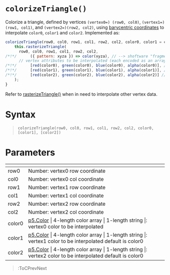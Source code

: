 # `colorizeTriangle()`

Colorize a triangle, defined by vertices `(vertex0=) (row0, col0)`, `(vertex1=)(row1, col1)`, and `(vertex2=)(row2, col2)`, using [barycentric coordinates](https://fgiesen.wordpress.com/2013/02/06/the-barycentric-conspirac/) to interpolate `color0`, `color1` and `color2`. Implemented as:

```js
colorizeTriangle(row0, col0, row1, col1, row2, col2, color0, color1 = color0, color2 = color0) {
    this.rasterizeTriangle(
      row0, col0, row1, col1, row2, col2,
/*!*/      ({ pattern: xyza }) => color(xyza), // --> shoftware "fragment shader" colorizes the (row0, col0), (row1, col1), (row2, col2) triangle
      // vertex attributes to be interpolated (each encoded as an array):
/*!*/      [red(color0), green(color0), blue(color0), alpha(color0)], // --> vertex0 color
/*!*/      [red(color1), green(color1), blue(color1), alpha(color1)], // --> vertex1 color
/*!*/      [red(color2), green(color2), blue(color2), alpha(color2)] // --> vertex2 color
    );
}
```
 
 Refer to [rasterizeTriangle()](/docs/vc/rasterize_triangle) when in need to interpolate other vertex data.

# Syntax

> `colorizeTriangle(row0, col0, row1, col1, row2, col2, color0, [color1], [color2])`

# Parameters

| <!-- --> | <!-- -->                                                                                                                                            |
|----------|-----------------------------------------------------------------------------------------------------------------------------------------------------|
| row0     | Number: vertex0 row coordinate                                                                                                                      |
| col0     | Number: vertex0 col coordinate                                                                                                                      |
| row1     | Number: vertex1 row coordinate                                                                                                                      |
| col1     | Number: vertex1 col coordinate                                                                                                                      |
| row2     | Number: vertex2 row coordinate                                                                                                                      |
| col2     | Number: vertex2 col coordinate                                                                                                                      |
| color0   | [p5.Color](https://p5js.org/reference/#/p5.Color) \| 4-length color array \| 1-length string \|: vertex0 color to be interpolated                   |
| color1   | [p5.Color](https://p5js.org/reference/#/p5.Color) \| 4-length color array \| 1-length string \|: vertex1 color to be interpolated default is color0 |
| color2   | [p5.Color](https://p5js.org/reference/#/p5.Color) \| 4-length color array \| 1-length string \|: vertex2 color to be interpolated default is color0 |

> :ToCPrevNext